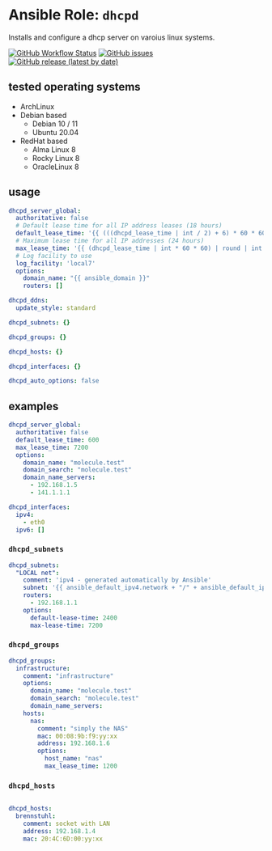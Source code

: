 
# Ansible Role:  `dhcpd`


Installs and configure a dhcp server on varoius linux systems.


[![GitHub Workflow Status](https://img.shields.io/github/workflow/status/bodsch/ansible-dhcpd/CI)][ci]
[![GitHub issues](https://img.shields.io/github/issues/bodsch/ansible-dhcpd)][issues]
[![GitHub release (latest by date)](https://img.shields.io/github/v/release/bodsch/ansible-dhcpd)][releases]

[ci]: https://github.com/bodsch/ansible-dhcpd/actions
[issues]: https://github.com/bodsch/ansible-dhcpd/issues?q=is%3Aopen+is%3Aissue
[releases]: https://github.com/bodsch/ansible-dhcpd/releases


## tested operating systems

* ArchLinux
* Debian based
    - Debian 10 / 11
    - Ubuntu 20.04
* RedHat based
    - Alma Linux 8
    - Rocky Linux 8
    - OracleLinux 8

## usage

```yaml
dhcpd_server_global:
  authoritative: false
  # Default lease time for all IP address leases (18 hours)
  default_lease_time: '{{ (((dhcpd_lease_time | int / 2) + 6) * 60 * 60) | round | int }}'
  # Maximum lease time for all IP addresses (24 hours)
  max_lease_time: '{{ (dhcpd_lease_time | int * 60 * 60) | round | int }}'
  # Log facility to use
  log_facility: 'local7'
  options:
    domain_name: "{{ ansible_domain }}"
    routers: []

dhcpd_ddns:
  update_style: standard

dhcpd_subnets: {}

dhcpd_groups: {}

dhcpd_hosts: {}

dhcpd_interfaces: {}

dhcpd_auto_options: false
```

## examples

```yaml
dhcpd_server_global:
  authoritative: false
  default_lease_time: 600
  max_lease_time: 7200
  options:
    domain_name: "molecule.test"
    domain_search: "molecule.test"
    domain_name_servers:
      - 192.168.1.5
      - 141.1.1.1

dhcpd_interfaces:
  ipv4:
    - eth0
  ipv6: []
```

### `dhcpd_subnets`

```yaml
dhcpd_subnets:
  "LOCAL net":
    comment: 'ipv4 - generated automatically by Ansible'
    subnet: '{{ ansible_default_ipv4.network + "/" + ansible_default_ipv4.netmask }}'
    routers:
      - 192.168.1.1
    options:
      default-lease-time: 2400
      max-lease-time: 7200
```


### `dhcpd_groups`

```yaml
dhcpd_groups:
  infrastructure:
    comment: "infrastructure"
    options:
      domain_name: "molecule.test"
      domain_search: "molecule.test"
      domain_name_servers:
    hosts:
      nas:
        comment: "simply the NAS"
        mac: 00:08:9b:f9:yy:xx
        address: 192.168.1.6
        options:
          host_name: "nas"
          max_lease_time: 1200
```


### `dhcpd_hosts`

```yaml

dhcpd_hosts:
  brennstuhl:
    comment: socket with LAN
    address: 192.168.1.4
    mac: 20:4C:6D:00:yy:xx
```
